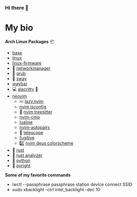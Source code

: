 ### Hi there 👋

# My bio 

**Arch Linux Packages** :package:

- [base](https://archlinux.org/packages/core/any/base/)
- [linux](https://archlinux.org/packages/core/x86_64/linux/)
- [linux-firmware](https://archlinux.org/packages/core/any/linux-firmware/)
- :signal_strength: [networkmanager](https://wiki.archlinux.org/title/NetworkManager)
- :takeout_box: [grub](https://wiki.archlinux.org/title/GRUB)
- :seedling: [sway](https://wiki.archlinux.org/title/sway)
- [waybar](https://archlinux.org/packages/community/x86_64/waybar/)
- :computer: [alacritty](https://wiki.archlinux.org/title/Alacritty) :crab:
- [neovim]( https://wiki.archlinux.org/title/Neovim)
  - :zzz: [lazy.nvim](https://github.com/folke/lazy.nvim)
  - [nvim lsconfig](https://github.com/neovim/nvim-lspconfig)
  - :evergreen_tree: [nvim treesitter](https://github.com/nvim-treesitter/nvim-treesitter)
  - [nvim-cmp](https://github.com/hrsh7th/nvim-cmp)
  - [lualine](https://github.com/nvim-lualine/lualine.nvim)
  - [nvim-autopairs](https://github.com/windwp/nvim-autopairs)
  - :telescope: [telescope](https://github.com/nvim-telescope/telescope.nvim)
  - [fugitive](https://github.com/tpope/vim-fugitive)
  - :two: [nvim deus colorscheme](theniceboy/nvim-deus)
- :crab: [rust](https://wiki.archlinux.org/title/rust)
- :crab: [rust analyzer](https://archlinux.org/packages/community/x86_64/rust-analyzer/)
- :snake: [python](https://wiki.archlinux.org/title/python)
- :snake: [pyright](https://archlinux.org/packages/community/any/pyright/)


**Some of my favorite commands**

- iwctl --passphrase passphrase station device connect SSID
- sudo xbacklight -ctrl intel_backlight -dec 10
